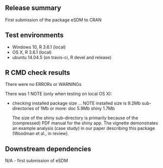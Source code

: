 ## Release summary
First submission of the package eSDM to CRAN

## Test environments
* Windows 10, R 3.6.1 (local)
* OS X, R 3.6.1 (local)
* ubuntu 14.04.5 (on travis-ci, R devel and release)

## R CMD check results
There were no ERRORs or WARNINGs

There was 1 NOTE (only when testing on local OS X):

* checking installed package size ... NOTE
    installed size is  9.2Mb
    sub-directories of 1Mb or more:
      doc     5.9Mb
      shiny   1.7Mb

  The size of the shiny sub-directory is primarily because of the (compressed) PDF manual for the shiny app. The vignette demonstrates an example analysis (case study) in our paper describing this package (Woodman et al., in review). 

## Downstream dependencies
N/A - first submission of eSDM
